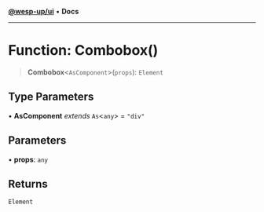 [**@wesp-up/ui**](../README.md) • **Docs**

***

# Function: Combobox()

> **Combobox**\<`AsComponent`\>(`props`): `Element`

## Type Parameters

• **AsComponent** *extends* `As`\<`any`\> = `"div"`

## Parameters

• **props**: `any`

## Returns

`Element`
